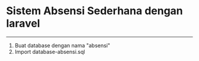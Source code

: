 # Sistem Absensi Sederhana dengan laravel

---

1. Buat database dengan nama "absensi"
2. Import database-absensi.sql
